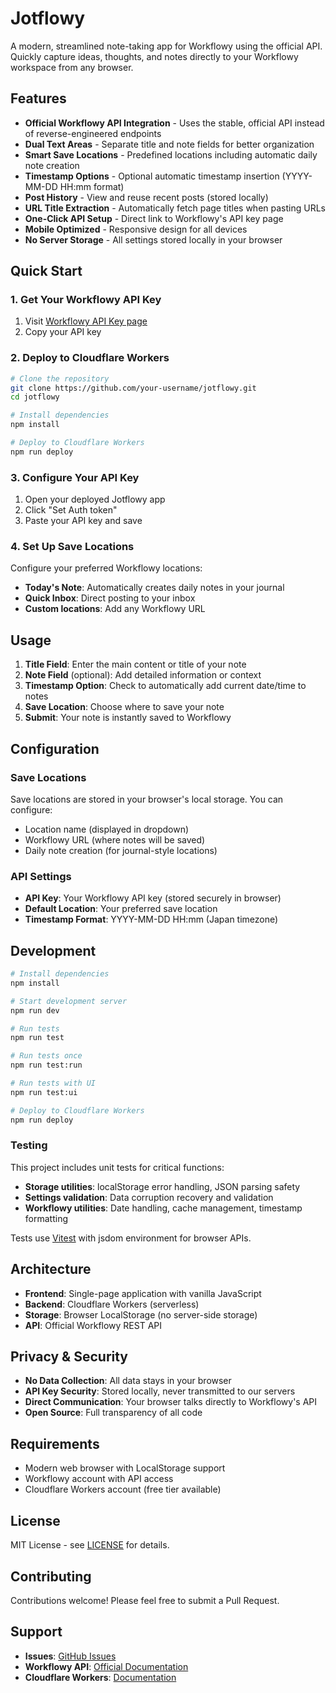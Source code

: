 # Jotflowy

A modern, streamlined note-taking app for Workflowy using the official API. Quickly capture ideas, thoughts, and notes directly to your Workflowy workspace from any browser.

## Features

- **Official Workflowy API Integration** - Uses the stable, official API instead of reverse-engineered endpoints
- **Dual Text Areas** - Separate title and note fields for better organization
- **Smart Save Locations** - Predefined locations including automatic daily note creation
- **Timestamp Options** - Optional automatic timestamp insertion (YYYY-MM-DD HH:mm format)
- **Post History** - View and reuse recent posts (stored locally)
- **URL Title Extraction** - Automatically fetch page titles when pasting URLs
- **One-Click API Setup** - Direct link to Workflowy's API key page
- **Mobile Optimized** - Responsive design for all devices
- **No Server Storage** - All settings stored locally in your browser

## Quick Start

### 1. Get Your Workflowy API Key
1. Visit [Workflowy API Key page](https://workflowy.com/api-key)
2. Copy your API key

### 2. Deploy to Cloudflare Workers
```bash
# Clone the repository
git clone https://github.com/your-username/jotflowy.git
cd jotflowy

# Install dependencies
npm install

# Deploy to Cloudflare Workers
npm run deploy
```

### 3. Configure Your API Key
1. Open your deployed Jotflowy app
2. Click "Set Auth token"
3. Paste your API key and save

### 4. Set Up Save Locations
Configure your preferred Workflowy locations:
- **Today's Note**: Automatically creates daily notes in your journal
- **Quick Inbox**: Direct posting to your inbox
- **Custom locations**: Add any Workflowy URL

## Usage

1. **Title Field**: Enter the main content or title of your note
2. **Note Field** (optional): Add detailed information or context
3. **Timestamp Option**: Check to automatically add current date/time to notes
4. **Save Location**: Choose where to save your note
5. **Submit**: Your note is instantly saved to Workflowy

## Configuration

### Save Locations
Save locations are stored in your browser's local storage. You can configure:
- Location name (displayed in dropdown)
- Workflowy URL (where notes will be saved)
- Daily note creation (for journal-style locations)

### API Settings
- **API Key**: Your Workflowy API key (stored securely in browser)
- **Default Location**: Your preferred save location
- **Timestamp Format**: YYYY-MM-DD HH:mm (Japan timezone)

## Development

```bash
# Install dependencies
npm install

# Start development server
npm run dev

# Run tests
npm run test

# Run tests once
npm run test:run

# Run tests with UI
npm run test:ui

# Deploy to Cloudflare Workers
npm run deploy
```

### Testing

This project includes unit tests for critical functions:

- **Storage utilities**: localStorage error handling, JSON parsing safety
- **Settings validation**: Data corruption recovery and validation
- **Workflowy utilities**: Date handling, cache management, timestamp formatting

Tests use [Vitest](https://vitest.dev/) with jsdom environment for browser APIs.

## Architecture

- **Frontend**: Single-page application with vanilla JavaScript
- **Backend**: Cloudflare Workers (serverless)
- **Storage**: Browser LocalStorage (no server-side storage)
- **API**: Official Workflowy REST API

## Privacy & Security

- **No Data Collection**: All data stays in your browser
- **API Key Security**: Stored locally, never transmitted to our servers
- **Direct Communication**: Your browser talks directly to Workflowy's API
- **Open Source**: Full transparency of all code

## Requirements

- Modern web browser with LocalStorage support
- Workflowy account with API access
- Cloudflare Workers account (free tier available)

## License

MIT License - see [LICENSE](LICENSE) for details.

## Contributing

Contributions welcome! Please feel free to submit a Pull Request.

## Support

- **Issues**: [GitHub Issues](https://github.com/your-username/jotflowy/issues)
- **Workflowy API**: [Official Documentation](https://workflowy.com/api-key)
- **Cloudflare Workers**: [Documentation](https://developers.cloudflare.com/workers/)